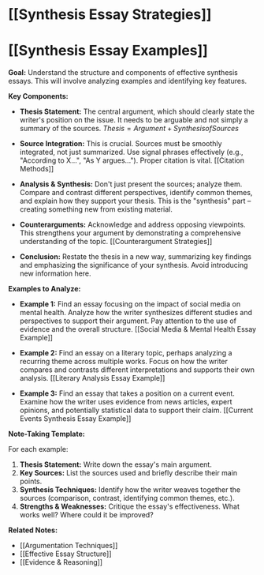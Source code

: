 # [[Synthesis Essay Strategies]]
# [[Synthesis Essay Examples]]

**Goal:** Understand the structure and components of effective synthesis essays.  This will involve analyzing examples and identifying key features.

**Key Components:**

* **Thesis Statement:**  The central argument, which should clearly state the writer's position on the issue.  It needs to be arguable and not simply a summary of the sources. $Thesis =  Argument + Synthesis of Sources$

* **Source Integration:**  This is crucial.  Sources must be smoothly integrated, not just summarized.  Use signal phrases effectively (e.g., "According to X...", "As Y argues...").  Proper citation is vital.  [[Citation Methods]]

* **Analysis & Synthesis:**  Don't just present the sources; analyze them.  Compare and contrast different perspectives, identify common themes, and explain how they support your thesis.  This is the "synthesis" part – creating something new from existing material.

* **Counterarguments:**  Acknowledge and address opposing viewpoints. This strengthens your argument by demonstrating a comprehensive understanding of the topic. [[Counterargument Strategies]]

* **Conclusion:**  Restate the thesis in a new way, summarizing key findings and emphasizing the significance of your synthesis.  Avoid introducing new information here.


**Examples to Analyze:**

* **Example 1:**  Find an essay focusing on the impact of social media on mental health.  Analyze how the writer synthesizes different studies and perspectives to support their argument.  Pay attention to the use of evidence and the overall structure. [[Social Media & Mental Health Essay Example]]

* **Example 2:**  Find an essay on a literary topic, perhaps analyzing a recurring theme across multiple works.  Focus on how the writer compares and contrasts different interpretations and supports their own analysis. [[Literary Analysis Essay Example]]

* **Example 3:**  Find an essay that takes a position on a current event.  Examine how the writer uses evidence from news articles, expert opinions, and potentially statistical data to support their claim.  [[Current Events Synthesis Essay Example]]


**Note-Taking Template:**

For each example:

1. **Thesis Statement:** Write down the essay's main argument.
2. **Key Sources:** List the sources used and briefly describe their main points.
3. **Synthesis Techniques:** Identify how the writer weaves together the sources (comparison, contrast, identifying common themes, etc.).
4. **Strengths & Weaknesses:**  Critique the essay's effectiveness.  What works well? Where could it be improved?


**Related Notes:**

* [[Argumentation Techniques]]
* [[Effective Essay Structure]]
* [[Evidence & Reasoning]]



